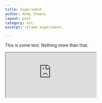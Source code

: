 ```yaml
---
title: Experiment
author: Andy Choens
layout: post
category: etc.
excerpt: iframe experiment.

---
```



This is some text. Nothing more than that.

<iframe src = "http://choens.github.io/blood-sugars/README.html" seamless></iframe>
